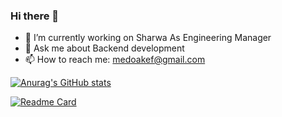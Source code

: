 ### Hi there 👋

- 🔭 I’m currently working on Sharwa As Engineering Manager
- 💬 Ask me about Backend development
- 📫 How to reach me: medoakef@gmail.com

[![Anurag's GitHub stats](https://github-readme-stats.vercel.app/api?username=mohamed-akef&count_private=true&show_icons=true)](https://github.com/anuraghazra/github-readme-stats)

[![Readme Card](https://github-readme-stats.vercel.app/api/pin/?username=mohamed-akef&repo=github-readme-stats)](https://github.com/anuraghazra/github-readme-stats)

